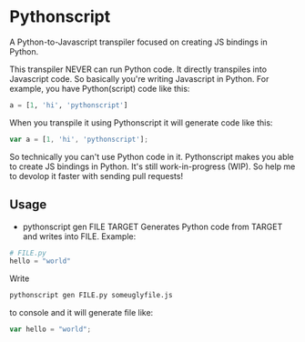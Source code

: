 # Pythonscript
A Python-to-Javascript transpiler focused on creating
JS bindings in Python.

This transpiler NEVER can run Python code. It directly
transpiles into Javascript code. So basically you're
writing Javascript in Python. For example, you have
Python(script) code like this:

```python
a = [1, 'hi', 'pythonscript']
```

When you transpile it using Pythonscript it will generate
code like this:

```js
var a = [1, 'hi', 'pythonscript'];
```

So technically you can't use Python code in it. Pythonscript
makes you able to create JS bindings in Python. It's still
work-in-progress (WIP). So help me to devolop it faster
with sending pull requests!

## Usage
- pythonscript gen FILE TARGET
Generates Python code from TARGET and writes into FILE.
Example:

```python
# FILE.py
hello = "world"
```

Write
```bash
pythonscript gen FILE.py someuglyfile.js
```
to console and it will generate file like:

```javascript
var hello = "world";
```
